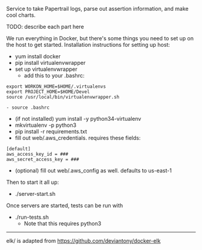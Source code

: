 Service to take Papertrail logs, parse out assertion information, and make cool charts.

TODO: describe each part here

We run everything in Docker, but there's some things you need to set up on the
host to get started. Installation instructions for setting up host:
 - yum install docker
 - pip install virtualenvwrapper
 - set up virtualenvwrapper
   - add this to your .bashrc:
```
export WORKON_HOME=$HOME/.virtualenvs
export PROJECT_HOME=$HOME/Devel
source /usr/local/bin/virtualenvwrapper.sh
```
    - source .bashrc
 - (if not installed) yum install -y python34-virtualenv
 - mkvirtualenv -p python3 <virtualenv name>
 - pip install -r requirements.txt
 - fill out web/.aws_credentials. requires these fields:
```
[default]
aws_access_key_id = ###
aws_secret_access_key = ###
```
  - (optional) fill out web/.aws_config as well. defaults to us-east-1

Then to start it all up:
  - ./server-start.sh

Once servers are started, tests can be run with
  - ./run-tests.sh
    - Note that this requires python3

---

elk/ is adapted from https://github.com/deviantony/docker-elk
